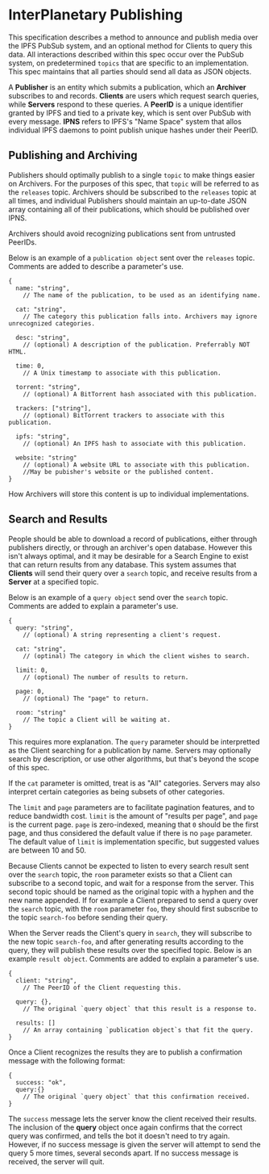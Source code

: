 # InterPlanetary Publishing

This specification describes a method to announce and publish media over the IPFS PubSub system, and an optional method for
Clients to query this data. All interactions described within this spec occur over the PubSub system, on predetermined `topics`
that are specific to an implementation. This spec maintains that all parties should send all data as JSON objects.

A **Publisher** is an entity which submits a publication, which an **Archiver** subscribes to and records. **Clients** are
users which request search queries, while **Servers** respond to these queries. A **PeerID** is a unique identifier granted
by IPFS and tied to a private key, which is sent over PubSub with every message. **IPNS** refers to IPFS's "Name Space" system
that allos individual IPFS daemons to point publish unique hashes under their PeerID.

## Publishing and Archiving

Publishers should optimally publish to a single `topic` to make things easier on Archivers. For the purposes of this spec, that
`topic` will be referred to as the `releases` topic. Archivers should be subscribed to the `releases` topic at all times,
and individual Publishers should maintain an up-to-date JSON array containing all of their publications, which should be
published over IPNS.

Archivers should avoid recognizing publications sent from untrusted PeerIDs.

Below is an example of a `publication object` sent over the `releases` topic. Comments are added to describe a parameter's use.

    {
      name: "string",
        // The name of the publication, to be used as an identifying name.
	
      cat: "string",
        // The category this publication falls into. Archivers may ignore unrecognized categories.
      
      desc: "string",
        // (optional) A description of the publication. Preferrably NOT HTML.
      
      time: 0,
        // A Unix timestamp to associate with this publication.
      
      torrent: "string",
        // (optional) A BitTorrent hash associated with this publication.
      
      trackers: ["string"],
        // (optional) BitTorrent trackers to associate with this publication.
      
      ipfs: "string",
        // (optional) An IPFS hash to associate with this publication.
      
      website: "string"
        // (optional) A website URL to associate with this publication.
        //May be pubisher's website or the published content.
    }

How Archivers will store this content is up to individual implementations.


## Search and Results

People should be able to download a record of publications, either through publishers directly, or through an archiver's open
database. However this isn't always optimal, and it may be desirable for a Search Engine to exist that can return results from
any database. This system assumes that **Clients** will send their query over a `search` topic, and receive results from a
**Server** at a specified topic.

Below is an example of a `query object` send over the `search` topic. Comments are added to explain a parameter's use.

    {
      query: "string",
        // (optional) A string representing a client's request.
      
      cat: "string",
        // (optinal) The category in which the client wishes to search.
      
      limit: 0,
        // (optional) The number of results to return.
      
      page: 0,
        // (optional) The "page" to return.
      
      room: "string"
        // The topic a Client will be waiting at.
    }

This requires more explanation. The `query` parameter should be interpretted as the Client searching for a publication by name.
Servers may optionally search by description, or use other algorithms, but that's beyond the scope of this spec.

If the `cat` parameter is omitted, treat is as "All" categories. Servers may also interpret certain categories as being subsets
of other categories.

The `limit` and `page` parameters are to facilitate pagination features, and to reduce bandwidth cost. `limit` is the amount of
"results per page", and `page` is the current page. `page` is zero-indexed, meaning that `0` should be the first page, and thus
considered the default value if there is no `page` parameter. The default value of `limit` is implementation specific, but
suggested values are between 10 and 50.

Because Clients cannot be expected to listen to every search result sent over the `search` topic, the `room` parameter exists
so that a Client can subscribe to a second topic, and wait for a response from the server. This second topic should be named as
the original topic with a hyphen and the new name appended. If for example a Client prepared to send a query over the `search`
topic, with the `room` parameter `foo`, they should first subscribe to the topic `search-foo` before sending their query.

When the Server reads the Client's query in `search`, they will subscribe to the new topic `search-foo`, and after generating
results according to the query, they will publish these results over the specified topic. Below is an example `result object`.
Comments are added to explain a parameter's use.

    {
      client: "string",
        // The PeerID of the Client requesting this.
      
      query: {},
        // The original `query object` that this result is a response to.
      
      results: []
        // An array containing `publication object`s that fit the query.
    }

Once a Client recognizes the results they are to publish a confirmation message with the following format:

    {
      success: "ok",
      query:{}
        // The original `query object` that this confirmation received.
    }

The `success` message lets the server know the client received their results. The inclusion of the **query** object once again
confirms that the correct query was confirmed, and tells the bot it doesn't need to try again. However, if no success message
is given the server will attempt to send the query 5 more times, several seconds apart. If no success message is received, the
server will quit.
